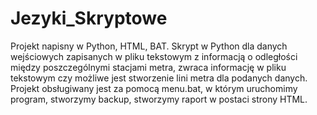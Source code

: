 # Jezyki_Skryptowe
Projekt napisny w Python, HTML, BAT. Skrypt w Python dla danych wejściowych zapisanych w pliku tekstowym z informacją o odległości między poszczególnymi stacjami metra, zwraca informację w pliku tekstowym czy możliwe jest stworzenie lini metra dla podanych danych. Projekt obsługiwany jest za pomocą menu.bat, w którym uruchomimy program, stworzymy backup, stworzymy raport w postaci strony HTML.
